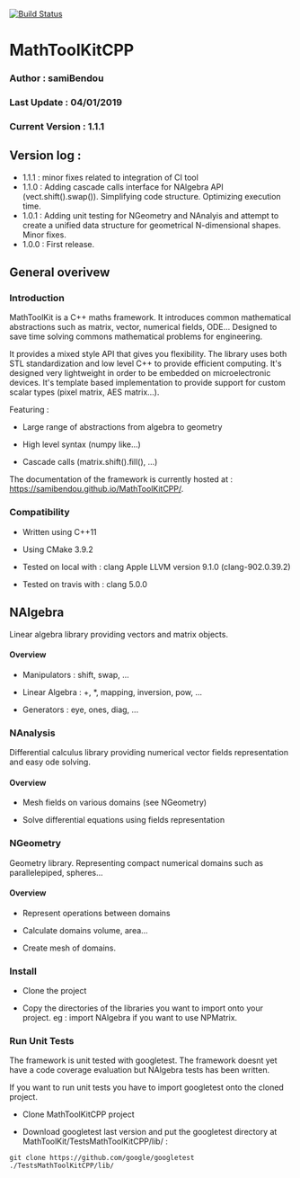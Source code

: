 [![Build Status](https://travis-ci.org/samiBendou/MathToolKitCPP.svg?branch=master)](https://travis-ci.org/samiBendou/MathToolKitCPP/builds)

# MathToolKitCPP

### Author : samiBendou

### Last Update : 04/01/2019

### Current Version : 1.1.1

## Version log :


- 1.1.1 :   minor fixes related to integration of CI tool
- 1.1.0 :   Adding cascade calls interface for NAlgebra API (vect.shift().swap()). Simplifying code structure.
            Optimizing execution time.
- 1.0.1 :   Adding unit testing for NGeometry and NAnalyis and attempt to create a unified data structure
            for geometrical N-dimensional shapes. Minor fixes.
- 1.0.0 :   First release.

## General overivew

### Introduction

MathToolKit is a C++ maths framework. It introduces common mathematical abstractions such as matrix, vector, numerical fields, ODE...
Designed to save time solving commons mathematical problems for engineering.

It provides a mixed style API that gives you flexibility.
The library uses both STL standardization and low level C++ to provide efficient computing.
It's designed very lightweight in order to be embedded on microelectronic devices.
It's template based implementation to provide support for custom scalar types (pixel matrix, AES matrix...).

Featuring :

- Large range of abstractions from algebra to geometry

- High level syntax (numpy like...)

- Cascade calls (matrix.shift().fill(), ...)

The documentation of the framework is currently hosted at : https://samibendou.github.io/MathToolKitCPP/.

### Compatibility

- Written using C++11

- Using CMake 3.9.2

- Tested on local with : clang Apple LLVM version 9.1.0 (clang-902.0.39.2)

- Tested on travis with : clang 5.0.0

## NAlgebra

Linear algebra library providing vectors and matrix objects.

#### Overview

- Manipulators : shift, swap, ...

- Linear Algebra : +, *, mapping, inversion, pow, ...

- Generators : eye, ones, diag, ...
  
 ### NAnalysis
 
 Differential calculus library providing numerical vector fields representation and easy ode solving.
 
 #### Overview
 
- Mesh fields on various domains (see NGeometry)

- Solve differential equations using fields representation
 
 ### NGeometry
 
 Geometry library. Representing compact numerical domains such as parallelepiped, spheres...
 
 #### Overview
 
 - Represent operations between domains
 
 - Calculate domains volume, area...
  
 - Create mesh of domains.

 ### Install
 
- Clone the project

- Copy the directories of the libraries you want to import onto your project. 
eg : import NAlgebra if you want to use NPMatrix.

### Run Unit Tests

The framework is unit tested with googletest. The framework doesnt yet have a code coverage evaluation
but NAlgebra tests has been written.

If you want to run unit tests you have to import googletest onto the cloned project.

- Clone MathToolKitCPP project

- Download googletest last version and put the googletest directory at MathToolKit/TestsMathToolKitCPP/lib/ : 

```commandline
git clone https://github.com/google/googletest ./TestsMathToolKitCPP/lib/
```
